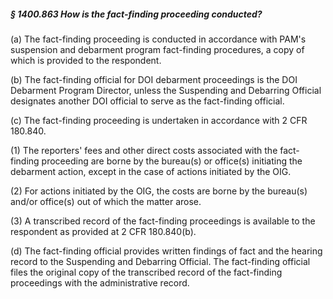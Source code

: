 ##### § 1400.863 How is the fact-finding proceeding conducted? #####

(a) The fact-finding proceeding is conducted in accordance with PAM's suspension and debarment program fact-finding procedures, a copy of which is provided to the respondent.

(b) The fact-finding official for DOI debarment proceedings is the DOI Debarment Program Director, unless the Suspending and Debarring Official designates another DOI official to serve as the fact-finding official.

(c) The fact-finding proceeding is undertaken in accordance with 2 CFR 180.840.

(1) The reporters' fees and other direct costs associated with the fact-finding proceeding are borne by the bureau(s) or office(s) initiating the debarment action, except in the case of actions initiated by the OIG.

(2) For actions initiated by the OIG, the costs are borne by the bureau(s) and/or office(s) out of which the matter arose.

(3) A transcribed record of the fact-finding proceedings is available to the respondent as provided at 2 CFR 180.840(b).

(d) The fact-finding official provides written findings of fact and the hearing record to the Suspending and Debarring Official. The fact-finding official files the original copy of the transcribed record of the fact-finding proceedings with the administrative record.